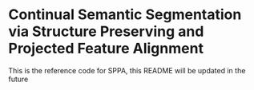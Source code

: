 # Continual Semantic Segmentation via Structure Preserving and Projected Feature Alignment

This is the reference code for SPPA, this README will be updated in the future

